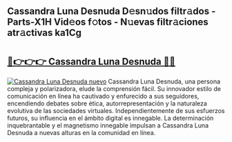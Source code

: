 ## Cassandra Luna Desnuda D𝚎sn𝚞dos filtr𝚊dos - Parts-X1H Vid𝚎os f𝚘tos - N𝚞evas filtr𝚊ciones atr𝚊ctivas ka1Cg

# <h2><a href="http://mb0fyx.tromn.icu/?c=Cassandra+Luna+Desnuda">🔗👉👉👉 Cassandra Luna Desnuda 🔗🔗</a></h2>

[![Cassandra Luna Desnuda nuevo](https://i.imgur.com/pEAQMta.gif)](http://mb0fyx.tromn.icu/?c=Cassandra+Luna+Desnuda)
Cassandra Luna Desnuda, una persona compleja y polarizadora, elude la comprensión fácil. Su innovador estilo de comunicación en línea ha cautivado y enfurecido a sus seguidores, encendiendo debates sobre ética, autorrepresentación y la naturaleza evolutiva de las sociedades virtuales. Independientemente de sus esfuerzos futuros, su influencia en el ámbito digital es innegable. La determinación inquebrantable y el magnetismo innegable impulsan a Cassandra Luna Desnuda a nuevas alturas en la comunidad en línea.
